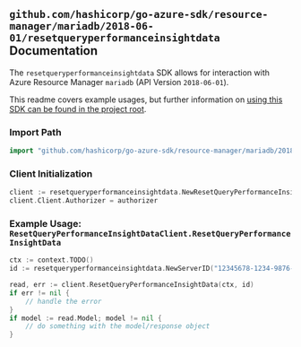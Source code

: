 
## `github.com/hashicorp/go-azure-sdk/resource-manager/mariadb/2018-06-01/resetqueryperformanceinsightdata` Documentation

The `resetqueryperformanceinsightdata` SDK allows for interaction with Azure Resource Manager `mariadb` (API Version `2018-06-01`).

This readme covers example usages, but further information on [using this SDK can be found in the project root](https://github.com/hashicorp/go-azure-sdk/tree/main/docs).

### Import Path

```go
import "github.com/hashicorp/go-azure-sdk/resource-manager/mariadb/2018-06-01/resetqueryperformanceinsightdata"
```


### Client Initialization

```go
client := resetqueryperformanceinsightdata.NewResetQueryPerformanceInsightDataClientWithBaseURI("https://management.azure.com")
client.Client.Authorizer = authorizer
```


### Example Usage: `ResetQueryPerformanceInsightDataClient.ResetQueryPerformanceInsightData`

```go
ctx := context.TODO()
id := resetqueryperformanceinsightdata.NewServerID("12345678-1234-9876-4563-123456789012", "example-resource-group", "serverName")

read, err := client.ResetQueryPerformanceInsightData(ctx, id)
if err != nil {
	// handle the error
}
if model := read.Model; model != nil {
	// do something with the model/response object
}
```
